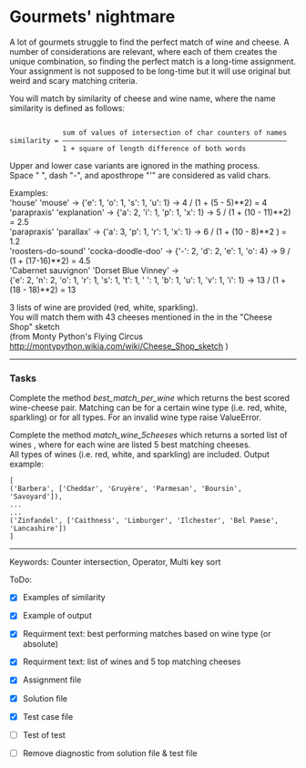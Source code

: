 # Gourmets' nightmare

A lot of gourmets struggle to find the perfect match of wine and cheese. 
A number of considerations are relevant, where each of them creates 
the unique combination, so finding the perfect match is a long-time assignment.  
Your assignment is not supposed to be long-time but it will use original but
weird and scary matching criteria.

You will match by similarity of cheese and wine name, where the name similarity is defined as follows:

```

             sum of values of intersection of char counters of names
similarity = ―――――――――――――――――――――――――――――――――――――――――――――――――――――――
             1 + square of length difference of both words
```
Upper and lower case variants are ignored in the mathing process.  
Space " ", dash "-", and aposthrope "'" are considered as valid chars.

Examples:  
'house' 'mouse'            -> {'e': 1, 'o': 1, 's': 1, 'u': 1}  -> 4 / (1 + (5 - 5)**2) = 4  
'parapraxis' 'explanation' -> {'a': 2, 'i': 1, 'p': 1, 'x': 1}  -> 5 / (1 + (10 - 11)**2) = 2.5  
'parapraxis' 'parallax'    -> {'a': 3, 'p': 1, 'r': 1, 'x': 1}  -> 6 / (1 + (10 - 8)**2 ) = 1.2  
'roosters-do-sound' 'cocka-doodle-doo' -> {'-': 2, 'd': 2, 'e': 1, 'o': 4} -> 9 / (1 + (17-16)**2) = 4.5  
'Cabernet sauvignon' 'Dorset Blue Vinney' ->  
{'e': 2, 'n': 2, 'o': 1, 'r': 1, 's': 1, 't': 1, ' ': 1, 'b': 1, 'u': 1, 'v': 1, 'i': 1} -> 13 / (1 + (18 - 18)**2) = 13


3 lists of wine are provided (red, white, sparkling).  
You will match them with 43 cheeses mentioned in the in the "Cheese Shop" sketch  
(from Monty Python's Flying Circus  http://montypython.wikia.com/wiki/Cheese_Shop_sketch )
  
---
### Tasks
Complete the method *best_match_per_wine* which returns the best scored wine-cheese pair.
Matching can be for a certain wine type (i.e. red, white, sparkling) or for all types.
For an invalid wine type raise ValueError.

Complete the method *match_wine_5cheeses* which returns a sorted list of wines , where for each wine are listed 5 best matching cheeses.  
All types of wines (i.e. red, white, and sparkling) are included.
Output example:
```
[
('Barbera', ['Cheddar', 'Gruyère', 'Parmesan', 'Boursin', 'Savoyard']),
...
...
('Zinfandel', ['Caithness', 'Limburger', 'Ilchester', 'Bel Paese', 'Lancashire'])
]

```
---


Keywords: Counter intersection, Operator, Multi key sort

ToDo:
- [x] Examples of similarity
- [x] Example of output
- [x] Requirment text: best performing matches based on wine type (or absolute)
- [x] Requirment text: list of wines and 5 top matching cheeses
- [x] Assignment file
- [x] Solution file
- [x] Test case file
- [ ] Test of test 
- [ ] Remove diagnostic from solution file & test file


